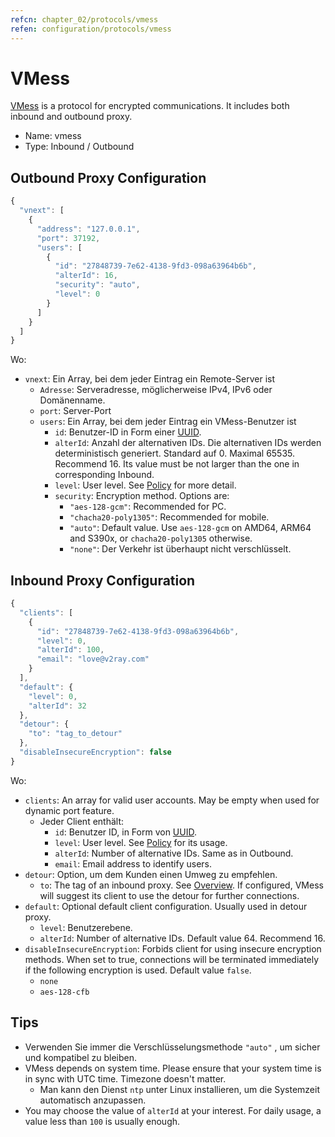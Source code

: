 ```yaml
---
refcn: chapter_02/protocols/vmess
refen: configuration/protocols/vmess
---
```

# VMess

[VMess](https://www.v2ray.com/eng/protocols/vmess.html) is a protocol for encrypted communications. It includes both inbound and outbound proxy.

* Name: vmess
* Type: Inbound / Outbound

## Outbound Proxy Configuration

```javascript
{
  "vnext": [
    {
      "address": "127.0.0.1",
      "port": 37192,
      "users": [
        {
          "id": "27848739-7e62-4138-9fd3-098a63964b6b",
          "alterId": 16,
          "security": "auto",
          "level": 0
        }
      ]
    }
  ]
}
```

Wo:

* `vnext`: Ein Array, bei dem jeder Eintrag ein Remote-Server ist 
  * `Adresse`: Serveradresse, möglicherweise IPv4, IPv6 oder Domänenname.
  * `port`: Server-Port
  * `users`: Ein Array, bei dem jeder Eintrag ein VMess-Benutzer ist 
    * `id`: Benutzer-ID in Form einer [UUID](https://en.wikipedia.org/wiki/Universally_unique_identifier).
    * `alterId`: Anzahl der alternativen IDs. Die alternativen IDs werden deterministisch generiert. Standard auf 0. Maximal 65535. Recommend 16. Its value must be not larger than the one in corresponding Inbound.
    * `level`: User level. See [Policy](../policy.md) for more detail.
    * `security`: Encryption method. Options are: 
      * `"aes-128-gcm"`: Recommended for PC.
      * `"chacha20-poly1305"`: Recommended for mobile.
      * `"auto"`: Default value. Use `aes-128-gcm` on AMD64, ARM64 and S390x, or `chacha20-poly1305` otherwise.
      * `"none"`: Der Verkehr ist überhaupt nicht verschlüsselt.

## Inbound Proxy Configuration

```javascript
{
  "clients": [
    {
      "id": "27848739-7e62-4138-9fd3-098a63964b6b",
      "level": 0,
      "alterId": 100,
      "email": "love@v2ray.com"
    }
  ],
  "default": {
    "level": 0,
    "alterId": 32
  },
  "detour": {
    "to": "tag_to_detour"
  },
  "disableInsecureEncryption": false
}
```

Wo:

* `clients`: An array for valid user accounts. May be empty when used for dynamic port feature. 
  * Jeder Client enthält: 
    * `id`: Benutzer ID, in Form von [UUID](https://en.wikipedia.org/wiki/Universally_unique_identifier).
    * `level`: User level. See [Policy](../policy.md) for its usage.
    * `alterId`: Number of alternative IDs. Same as in Outbound.
    * `email`: Email address to identify users.
* `detour`: Option, um dem Kunden einen Umweg zu empfehlen. 
  * `to`: The tag of an inbound proxy. See [Overview](../protocols.md). If configured, VMess will suggest its client to use the detour for further connections.
* `default`: Optional default client configuration. Usually used in detour proxy. 
  * `level`: Benutzerebene.
  * `alterId`: Number of alternative IDs. Default value 64. Recommend 16.
* `disableInsecureEncryption`: Forbids client for using insecure encryption methods. When set to true, connections will be terminated immediately if the following encryption is used. Default value `false`. 
  * `none`
  * `aes-128-cfb`

## Tips

* Verwenden Sie immer die Verschlüsselungsmethode `"auto"` , um sicher und kompatibel zu bleiben.
* VMess depends on system time. Please ensure that your system time is in sync with UTC time. Timezone doesn't matter. 
  * Man kann den Dienst `ntp` unter Linux installieren, um die Systemzeit automatisch anzupassen.
* You may choose the value of `alterId` at your interest. For daily usage, a value less than `100` is usually enough.